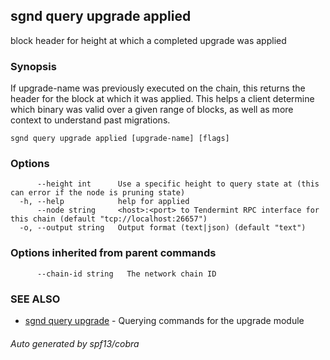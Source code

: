 ## sgnd query upgrade applied

block header for height at which a completed upgrade was applied

### Synopsis

If upgrade-name was previously executed on the chain, this returns the header for the block at which it was applied.
This helps a client determine which binary was valid over a given range of blocks, as well as more context to understand past migrations.

```
sgnd query upgrade applied [upgrade-name] [flags]
```

### Options

```
      --height int      Use a specific height to query state at (this can error if the node is pruning state)
  -h, --help            help for applied
      --node string     <host>:<port> to Tendermint RPC interface for this chain (default "tcp://localhost:26657")
  -o, --output string   Output format (text|json) (default "text")
```

### Options inherited from parent commands

```
      --chain-id string   The network chain ID
```

### SEE ALSO

* [sgnd query upgrade](sgnd_query_upgrade.md)	 - Querying commands for the upgrade module

###### Auto generated by spf13/cobra
